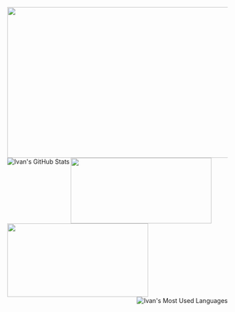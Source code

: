 <img src="https://media3.giphy.com/media/jPMYzDWEP4CbswyPUe/giphy.gif" height="345" width="850"><img align="left" alt="Ivan's GitHub Stats" src="https://github-readme-stats.codestackr.vercel.app/api?username=IvanHornung&show_icons=true&hide_border=true&hide=prs,issues,contribs&count_private=true&theme=tokyonight&include_all_commits=true" /><a href="https://www.linkedin.com/in/ivanhornung/"><img src="https://media2.giphy.com/media/KeoUrBIf7cE2t5Wcgx/giphy.gif" height="150" width="322"></a><a href="https://twitter.com/ivan_hornung"><img src="https://media2.giphy.com/media/lQbRQB65li25d7HBEI/giphy.gif" height="168" width="322"></a><img align="right" alt="Ivan's Most Used Languages" src="https://github-readme-stats.vercel.app/api/top-langs/?username=IvanHornung&layout=compact&theme=tokyonight&hide_border=true&card_width=445" />